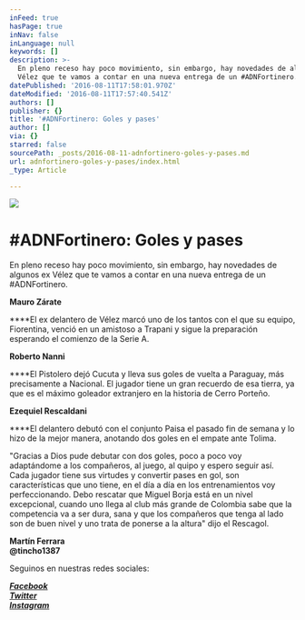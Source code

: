 ```yaml
---
inFeed: true
hasPage: true
inNav: false
inLanguage: null
keywords: []
description: >-
  En pleno receso hay poco movimiento, sin embargo, hay novedades de algunos ex
  Vélez que te vamos a contar en una nueva entrega de un #ADNFortinero. 
datePublished: '2016-08-11T17:58:01.970Z'
dateModified: '2016-08-11T17:57:40.541Z'
authors: []
publisher: {}
title: '#ADNFortinero: Goles y pases'
author: []
via: {}
starred: false
sourcePath: _posts/2016-08-11-adnfortinero-goles-y-pases.md
url: adnfortinero-goles-y-pases/index.html
_type: Article

---
```

![](https://the-grid-user-content.s3-us-west-2.amazonaws.com/b4cb568c-b07d-4091-846f-211e5b4cb05f.jpg)

# \#ADNFortinero: Goles y pases

En pleno receso hay poco movimiento, sin embargo, hay novedades de algunos ex Vélez que te vamos a contar en una nueva entrega de un \#ADNFortinero. 

**Mauro Zárate**

****El ex delantero de Vélez marcó uno de los tantos con el que su equipo, Fiorentina, venció en un amistoso a Trapani y sigue la preparación esperando el comienzo de la Serie A. 

**Roberto Nanni**

****El Pistolero dejó Cucuta y lleva sus goles de vuelta a Paraguay, más precisamente a Nacional. El jugador tiene un gran recuerdo de esa tierra, ya que es el máximo goleador extranjero en la historia de Cerro Porteño.

**Ezequiel Rescaldani**

****El delantero debutó con el conjunto Paisa el pasado fin de semana y lo hizo de la mejor manera, anotando dos goles en el empate ante Tolima. 

"Gracias a Dios pude debutar con dos goles, poco a poco voy adaptándome a los compañeros, al juego, al quipo y espero seguir así. Cada jugador tiene sus virtudes y convertir pases en gol, son características que uno tiene, en el día a día en los entrenamientos voy perfeccionando. Debo rescatar que Miguel Borja está en un nivel excepcional, cuando uno llega al club más grande de Colombia sabe que la competencia va a ser dura, sana y que los compañeros que tenga al lado son de buen nivel y uno trata de ponerse a la altura" dijo el Rescagol.

**Martín Ferrara**  
**@tincho1387**

Seguinos en nuestras redes sociales:

_**[Facebook][0]**_  
_**[Twitter][1]**_  
_**[Instagram][2]**_

[0]: https://www.facebook.com/pasionfortineraoficial/
[1]: https://twitter.com/PasionFortinera
[2]: https://www.instagram.com/pasionfortinera/